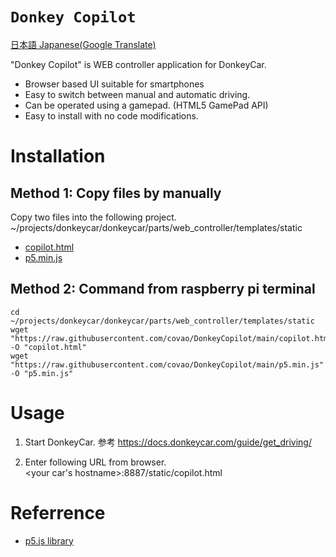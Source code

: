 # <code>Donkey Copilot</code>
[日本語 Japanese(Google Translate)](https://github-com.translate.goog/covao/DonkeyCopilot/blob/main/README.md?_x_tr_sl=en&_x_tr_tl=ja&_x_tr_hl=ja&_x_tr_pto=wapp)

"Donkey Copilot" is WEB controller application for DonkeyCar. 
- Browser based UI suitable for smartphones
- Easy to switch between manual and automatic driving.
- Can be operated using a gamepad. (HTML5 GamePad API)
- Easy to install with no code modifications.

# Installation
## Method 1: Copy files by manually
Copy two files into the following project.  
~/projects/donkeycar/donkeycar/parts/web_controller/templates/static
- [copilot.html](https://github.com/covao/DonkeyCopilot/blob/main/copilot.html)
- [p5.min.js](https://github.com/covao/DonkeyCopilot/blob/main/p5.min.js)

## Method 2: Command from raspberry pi terminal
```
cd ~/projects/donkeycar/donkeycar/parts/web_controller/templates/static
wget "https://raw.githubusercontent.com/covao/DonkeyCopilot/main/copilot.html"  -O "copilot.html"
wget "https://raw.githubusercontent.com/covao/DonkeyCopilot/main/p5.min.js"  -O "p5.min.js"

```


# Usage
1. Start DonkeyCar. 
参考 https://docs.donkeycar.com/guide/get_driving/

2. Enter following URL from browser.  
<your car's hostname>:8887/static/copilot.html

# Referrence 
- [p5.js library](https://p5js.org/download/)
